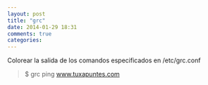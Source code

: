 ```yaml
---
layout: post
title: "grc"
date: 2014-01-29 18:31
comments: true
categories: 
---
```

Colorear la salida de los comandos especificados en /etc/grc.conf 

>$ grc ping www.tuxapuntes.com

